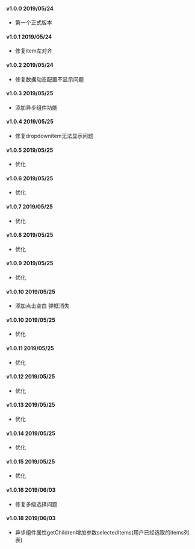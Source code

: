 #### v1.0.0 2019/05/24

- 第一个正式版本

#### v1.0.1 2019/05/24

- 修复item左对齐

#### v1.0.2 2019/05/24

- 修复数据动态配置不显示问题

#### v1.0.3 2019/05/25

- 添加异步组件功能

#### v1.0.4 2019/05/25

- 修复dropdownitem无法显示问题

#### v1.0.5 2019/05/25

- 优化

#### v1.0.6 2019/05/25

- 优化

#### v1.0.7 2019/05/25

- 优化

#### v1.0.8 2019/05/25

- 优化

#### v1.0.9 2019/05/25

- 优化

#### v1.0.10 2019/05/25

- 添加点击空白 弹框消失

#### v1.0.10 2019/05/25

- 优化

#### v1.0.11 2019/05/25

- 优化

#### v1.0.12 2019/05/25

- 优化

#### v1.0.13 2019/05/25

- 优化

#### v1.0.14 2019/05/25

- 优化

#### v1.0.15 2019/05/25

- 优化

#### v1.0.16 2019/06/03

- 修复多级选择问题

#### v1.0.18 2019/06/03

- 异步组件属性getChildren增加参数selectedItems(用户已经选取的items列表)

